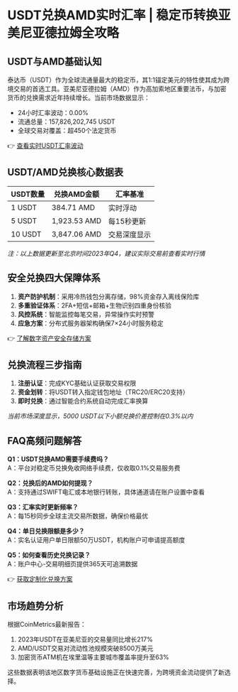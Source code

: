 # USDT兑换AMD实时汇率 | 稳定币转换亚美尼亚德拉姆全攻略

## USDT与AMD基础认知
泰达币（USDT）作为全球流通量最大的稳定币，其1:1锚定美元的特性使其成为跨境交易的首选工具。亚美尼亚德拉姆（AMD）作为高加索地区重要法币，与加密货币的兑换需求近年持续增长。当前市场数据显示：
- 24小时汇率波动：0.00%
- 流通总量：157,826,202,745 USDT
- 全球交易对覆盖：超450个法定货币

👉 [查看实时USDT汇率波动](https://bit.ly/okx_welcome)

## USDT/AMD兑换核心数据表
| USDT数量 | 兑换AMD金额 | 汇率基准 |
|---------|------------|----------|
| 1 USDT  | 384.71 AMD  | 实时浮动 |
| 5 USDT  | 1,923.53 AMD| 每15秒更新|
| 10 USDT | 3,847.06 AMD| 交易深度显示|

*注：以上数据更新至北京时间2023年Q4，建议实际交易前查看实时行情*

## 安全兑换四大保障体系
1. **资产防护机制**：采用冷热钱包分离存储，98%资金存入离线保险库
2. **多重验证体系**：2FA+短信+邮箱+生物识别四重身份核验
3. **风控系统**：智能监控每笔交易，异常操作实时预警
4. **应急方案**：分布式服务器架构确保7×24小时服务稳定

👉 [了解数字资产安全存储方案](https://bit.ly/okx_welcome)

## 兑换流程三步指南
1. **注册认证**：完成KYC基础认证获取交易权限
2. **资金划转**：将USDT转入指定钱包地址（TRC20/ERC20支持）
3. **即时兑换**：通过智能合约系统自动完成汇率换算

*当前市场深度显示，5000 USDT以下小额兑换价差控制在0.3%以内*

## FAQ高频问题解答
**Q1：USDT兑换AMD需要手续费吗？**  
A：平台对稳定币兑换免收网络手续费，仅收取0.1%交易服务费

**Q2：兑换后的AMD如何提现？**  
A：支持通过SWIFT电汇或本地银行转账，具体通道请在账户设置中查看

**Q3：汇率实时更新频率？**  
A：每15秒同步全球主流交易所数据，确保价格最优

**Q4：单日兑换限额是多少？**  
A：实名认证用户单日限额50万USDT，机构账户可申请提高额度

**Q5：如何查看历史兑换记录？**  
A：账户中心-交易明细页提供365天可追溯数据

👉 [获取定制化兑换方案](https://bit.ly/okx_welcome)

## 市场趋势分析
根据CoinMetrics最新报告：
1. 2023年USDT在亚美尼亚的交易量同比增长217%
2. AMD/USDT交易对流动性池规模突破8500万美元
3. 加密货币ATM机在埃里温等主要城市覆盖率提升至63%

这些数据表明该地区数字货币基础设施正在快速完善，为跨境资金流动提供了新选择。